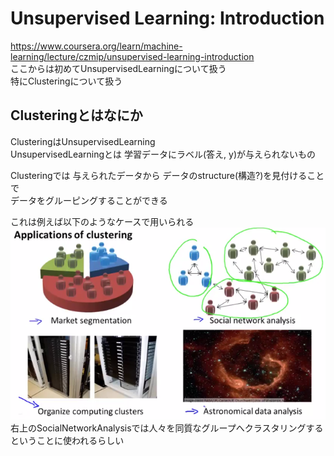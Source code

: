 # Unsupervised Learning: Introduction
https://www.coursera.org/learn/machine-learning/lecture/czmip/unsupervised-learning-introduction  
ここからは初めてUnsupervisedLearningについて扱う  
特にClusteringについて扱う  

## Clusteringとはなにか
ClusteringはUnsupervisedLearning  
UnsupervisedLearningとは 学習データにラベル(答え, y)が与えられないもの  

Clusteringでは 与えられたデータから データのstructure(構造?)を見付けることで  
データをグルーピングすることができる  

これは例えば以下のようなケースで用いられる  
<img src="../../img/08_01_applications_of_clustering.png" >  
右上のSocialNetworkAnalysisでは人々を同質なグループへクラスタリングする  
ということに使われるらしい  
